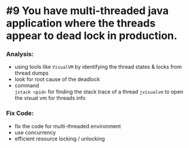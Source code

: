 # #9 You have multi-threaded java application where the threads appear to dead lock in production.

### Analysis:
- using tools like `VisualVM` by identifying the thread states & locks from thread dumps
- look for root cause of the deadlock
- command\
`jstack <pid>` for finding the stack trace of a thread
`jvisualvm` to open the visual vm for threads info


### Fix Code:
- fix the code for multi-threaded environment
- use concurrency 
- efficient resource locking / unlocking


